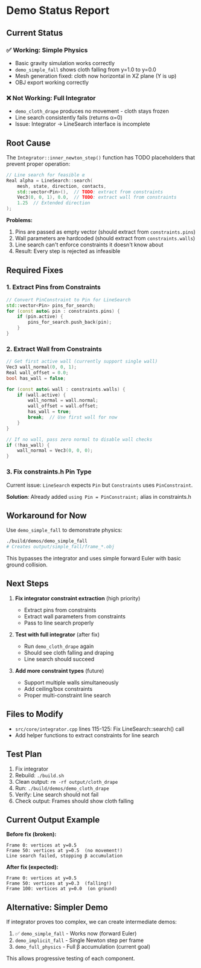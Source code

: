 # Demo Status Report

## Current Status

### ✅ Working: Simple Physics
- Basic gravity simulation works correctly
- `demo_simple_fall` shows cloth falling from y=1.0 to y=0.0
- Mesh generation fixed: cloth now horizontal in XZ plane (Y is up)
- OBJ export working correctly

### ❌ Not Working: Full Integrator
- `demo_cloth_drape` produces no movement - cloth stays frozen
- Line search consistently fails (returns α=0)
- Issue: Integrator → LineSearch interface is incomplete

## Root Cause

The `Integrator::inner_newton_step()` function has TODO placeholders that prevent proper operation:

```cpp
// Line search for feasible α
Real alpha = LineSearch::search(
    mesh, state, direction, contacts,
    std::vector<Pin>(),  // TODO: extract from constraints
    Vec3(0, 0, 1), 0.0,  // TODO: extract wall from constraints
    1.25  // Extended direction
);
```

**Problems:**
1. Pins are passed as empty vector (should extract from `constraints.pins`)
2. Wall parameters are hardcoded (should extract from `constraints.walls`)
3. Line search can't enforce constraints it doesn't know about
4. Result: Every step is rejected as infeasible

## Required Fixes

### 1. Extract Pins from Constraints

```cpp
// Convert PinConstraint to Pin for LineSearch
std::vector<Pin> pins_for_search;
for (const auto& pin : constraints.pins) {
    if (pin.active) {
        pins_for_search.push_back(pin);
    }
}
```

### 2. Extract Wall from Constraints

```cpp
// Get first active wall (currently support single wall)
Vec3 wall_normal(0, 0, 1);
Real wall_offset = 0.0;
bool has_wall = false;

for (const auto& wall : constraints.walls) {
    if (wall.active) {
        wall_normal = wall.normal;
        wall_offset = wall.offset;
        has_wall = true;
        break;  // Use first wall for now
    }
}

// If no wall, pass zero normal to disable wall checks
if (!has_wall) {
    wall_normal = Vec3(0, 0, 0);
}
```

### 3. Fix constraints.h Pin Type

Current issue: `LineSearch` expects `Pin` but `Constraints` uses `PinConstraint`.

**Solution**: Already added `using Pin = PinConstraint;` alias in constraints.h

## Workaround for Now

Use `demo_simple_fall` to demonstrate physics:
```bash
./build/demos/demo_simple_fall
# Creates output/simple_fall/frame_*.obj
```

This bypasses the integrator and uses simple forward Euler with basic ground collision.

## Next Steps

1. **Fix integrator constraint extraction** (high priority)
   - Extract pins from constraints
   - Extract wall parameters from constraints
   - Pass to line search properly

2. **Test with full integrator** (after fix)
   - Run `demo_cloth_drape` again
   - Should see cloth falling and draping
   - Line search should succeed

3. **Add more constraint types** (future)
   - Support multiple walls simultaneously
   - Add ceiling/box constraints
   - Proper multi-constraint line search

## Files to Modify

- `src/core/integrator.cpp` lines 115-125: Fix LineSearch::search() call
- Add helper functions to extract constraints for line search

## Test Plan

1. Fix integrator
2. Rebuild: `./build.sh`
3. Clean output: `rm -rf output/cloth_drape`
4. Run: `./build/demos/demo_cloth_drape`
5. Verify: Line search should not fail
6. Check output: Frames should show cloth falling

## Current Output Example

**Before fix (broken):**
```
Frame 0: vertices at y=0.5
Frame 50: vertices at y=0.5  (no movement!)
Line search failed, stopping β accumulation
```

**After fix (expected):**
```
Frame 0: vertices at y=0.5
Frame 50: vertices at y=0.3  (falling!)
Frame 100: vertices at y=0.0  (on ground)
```

## Alternative: Simpler Demo

If integrator proves too complex, we can create intermediate demos:
1. ✅ `demo_simple_fall` - Works now (forward Euler)
2. `demo_implicit_fall` - Single Newton step per frame
3. `demo_full_physics` - Full β accumulation (current goal)

This allows progressive testing of each component.
